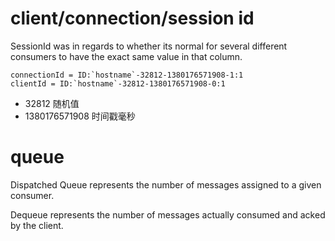 # client/connection/session id

SessionId was in regards to whether its normal for several different consumers to have the exact same value in that column.
```
connectionId = ID:`hostname`-32812-1380176571908-1:1
clientId = ID:`hostname`-32812-1380176571908-0:1
``` 
* 32812 随机值
* 1380176571908 时间戳毫秒

 
# queue
Dispatched Queue represents the number of messages assigned to a given consumer.
 
Dequeue represents the number of messages actually consumed and acked by the client.
